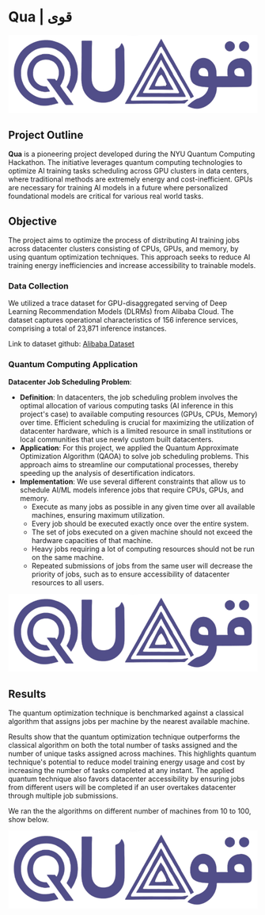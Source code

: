 # Qua | قوى

<center>
<img src="https://github.com/zhangwenhe1007/Qua-NYUAD2025/blob/main/images/logo.png">
</center>

## Project Outline

**Qua** is a pioneering project developed during the NYU Quantum Computing Hackathon. The initiative leverages quantum computing technologies to optimize AI training tasks scheduling across GPU clusters in data centers, where traditional methods are extremely energy and cost-inefficient. GPUs are necessary for training AI models in a future where personalized foundational models are critical for various real world tasks.

## Objective
The project aims to optimize the process of distributing AI training jobs across datacenter clusters consisting of CPUs, GPUs, and memory, by using quantum optimization techniques. This approach seeks to reduce AI training energy inefficiencies and increase accessibility to trainable models.

### Data Collection
We utilized a trace dataset for GPU-disaggregated serving of Deep Learning Recommendation Models (DLRMs) from Alibaba Cloud. The dataset captures operational characteristics of 156 inference services, comprising a total of 23,871 inference instances.

Link to dataset github: <a href="https://github.com/alibaba/clusterdata/blob/master/cluster-trace-gpu-v2025/README.md">Alibaba Dataset</a>

### Quantum Computing Application
**Datacenter Job Scheduling Problem**:
   - **Definition**: In datacenters, the job scheduling problem involves the optimal allocation of various computing tasks (AI inference in this project's case) to available computing resources (GPUs, CPUs, Memory) over time. Efficient scheduling is crucial for maximizing the utilization of datacenter hardware, which is a limited resource in small institutions or local communities that use newly custom built datacenters.
   - **Application**: For this project, we applied the Quantum Approximate Optimization Algorithm (QAOA) to solve job scheduling problems. This approach aims to streamline our computational processes, thereby speeding up the analysis of desertification indicators.
   - **Implementation**: We use several different constraints that allow us to schedule AI/ML models inference jobs that require CPUs, GPUs, and memory.
      - Execute as many jobs as possible in any given time over all available machines, ensuring maximum utilization.
      - Every job should be executed exactly once over the entire system.
      - The set of jobs executed on a given machine should not exceed the hardware capacities of that machine.
      - Heavy jobs requiring a lot of computing resources should not be run on the same machine.
      - Repeated submissions of jobs from the same user will decrease the priority of jobs, such as to ensure accessibility of datacenter resources to all users.

<center>
<img src="https://github.com/zhangwenhe1007/Qua-NYUAD2025/blob/main/images/logo.png">
</center>

## Results
The quantum optimization technique is benchmarked against a classical algorithm that assigns jobs per machine by the nearest available machine.

Results show that the quantum optimization technique outperforms the classical algorithm on both the total number of tasks assigned and the number of unique tasks assigned across machines. This highlights quantum technique's potential to reduce model training energy usage and cost by increasing the number of tasks completed at any instant. The applied quantum technique also favors datacenter accessibility by ensuring jobs from different users will be completed if an user overtakes datacenter through multiple job submissions.

We ran the the algorithms on different number of machines from 10 to 100, show below.

<center>
<img src="https://github.com/zhangwenhe1007/Qua-NYUAD2025/blob/main/images/logo.png">
</center>









